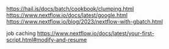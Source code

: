 https://hail.is/docs/batch/cookbook/clumping.html
https://www.nextflow.io/docs/latest/google.html
https://www.nextflow.io/blog/2023/nextflow-with-gbatch.html

job caching https://www.nextflow.io/docs/latest/your-first-script.html#modify-and-resume
